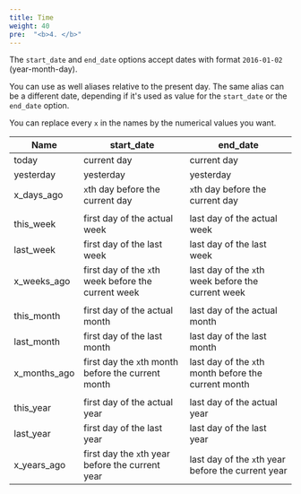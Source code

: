 ```yaml
---
title: Time
weight: 40
pre:  "<b>4. </b>"
---
```


The `start_date` and `end_date` options accept dates with format `2016-01-02` (year-month-day).

You can use as well aliases relative to the present day. The same alias can be a different date, depending if it's used as value for the `start_date` or the `end_date` option.

You can replace every `x` in the names by the numerical values you want.

| Name           | start_date                                           | end_date                                             |
| -------------- | ---------------------------------------------------- | ---------------------------------------------------  |
| today          | current day                                          | current day                                          |
| yesterday      | yesterday                                            | yesterday                                            |
| x_days_ago     | `x`th day before the current day                     | `x`th day before the current day                     |
|                |                                                      |                                                      |
| this_week      | first day of the actual week                         | last day of the actual week                          |
| last_week      | first day of the last week                           | last day of the last week                            |
| x_weeks_ago    | first day of the `x`th week before the current week  | last day of the `x`th week before the current week   |
|                |                                                      |                                                      |
| this_month     | first day of the actual month                        | last day of the actual month                         |
| last_month     | first day of the last month                          | last day of the last month                           |
| x_months_ago   | first day the `x`th month before the current month   | last day of the `x`th month before the current month |
|                |                                                      |                                                      |
| this_year      | first day of the actual year                         | last day of the actual year                          |
| last_year      | first day of the last year                           | last day of the last year                            |
| x_years_ago    | first day the `x`th year before the current year     | last day of the `x`th year before the current year   |

